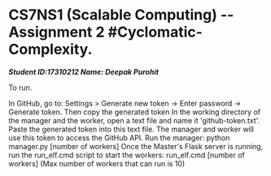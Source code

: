 
CS7NS1 (Scalable Computing) -- Assignment 2 #Cyclomatic-Complexity.
========================================
***Student ID:17310212 Name: Deepak Purohit***

To run. 

In GitHub, go to: Settings > Generate new token -> Enter password -> Generate token. Then copy the generated token 
In the working directory of the manager and the worker, open a text file and name it 'github-token.txt'. Paste the generated token into this text file. The manager and worker will use this token to access the GitHub API.
Run the manager: python manager.py [number of workers]
Once the Master's Flask server is running, run the run_elf.cmd script to start the workers: run_elf.cmd [number of workers] (Max number of workers that can run is 10)


